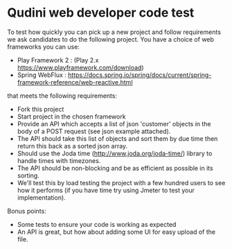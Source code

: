# Qudini web developer code test

To test how quickly you can pick up a new project and follow requirements we ask candidates to do the following project. You have a choice of web frameworks you can use: 

- Play Framework 2 : (Play 2.x https://www.playframework.com/download)
- Spring WebFlux : https://docs.spring.io/spring/docs/current/spring-framework-reference/web-reactive.html

that meets the following requirements: 

- Fork this project 
- Start project in the chosen framework
- Provide an API which accepts a list of json 'customer' objects in the body of a POST request (see json example attached). 
- The API should take this list of objects and sort them by due time then return this back as a sorted json array.
- Should use the Joda time (http://www.joda.org/joda-time/) library to handle times with timezones.  
- The API should be non-blocking and be as efficient as possible in its sorting. 
- We'll test this by load testing the project with a few hundred users to see how it performs (if you have time try using Jmeter to test your implementation). 

Bonus points: 

- Some tests to ensure your code is working as expected
- An API is great, but how about adding some UI for easy upload of the file. 

